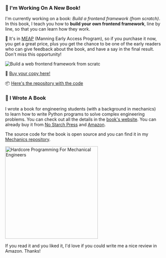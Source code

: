 ### 📖 I'm Working On A New Book!

I'm currently working on a book: _Build a frontend framework (from scratch)_.
In this book, I teach you how to __build your own frontend framework__, line by line, so that you can learn how they work.

📢 It's in [MEAP](https://www.manning.com/meap-program) (Manning Early Access Program), so if you purchase it now, you get a great price, plus you get the chance to be one of the early readers who can give feedback about the book, and have a say in the final result.
Don't miss this opportunity!


![Build a web frontend framework from scratc](https://images.manning.com/360/480/resize/book/0/dfa7a0d-8341-4cb5-86eb-958d2ed263f7/Orbaiceta-MEAP-HI.png)

📘 [Buy your copy here!](http://mng.bz/aM2o)

📦 [Here's the repository with the code](https://github.com/angelsolaorbaiceta/fe-fwk-book)



### 📖 I Wrote A Book

I wrote a book for engineering students (with a background in mechanics) to learn how to write Python programs to solve complex engineering problems.
You can check out all the details in the [book's website](https://www.hardcoreprogramming.dev/).
You can already buy it from [No Starch Press](https://nostarch.com/hardcore-programming-mechanical-engineers) and [Amazon](https://www.amazon.com/Hardcore-Programming-Engineers-Angel-Sola/dp/1718500785).

The source code for the book is open source and you can find it in my [Mechanics repository](https://github.com/angelsolaorbaiceta/Mechanics).

<img width="300" alt="Hardcore Programming For Mechanical Engineers" src="https://user-images.githubusercontent.com/7513343/127103654-947c5cac-3ac3-433f-97a4-0b2e620ffa7d.jpg">

If you read it and you liked it, I'd love if you could write me a nice review in Amazon.
Thanks!

<!--
**angelsolaorbaiceta/angelsolaorbaiceta** is a ✨ _special_ ✨ repository because its `README.md` (this file) appears on your GitHub profile.

Here are some ideas to get you started:

- 🔭 I’m currently working on ...
- 🌱 I’m currently learning ...
- 👯 I’m looking to collaborate on ...
- 🤔 I’m looking for help with ...
- 💬 Ask me about ...
- 📫 How to reach me: ...
- 😄 Pronouns: ...
- ⚡ Fun fact: ...
-->
